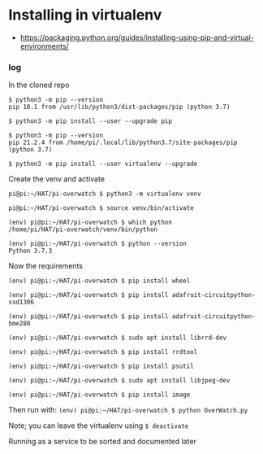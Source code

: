 # Installing in virtualenv
* https://packaging.python.org/guides/installing-using-pip-and-virtual-environments/
### log

In the cloned repo
```
$ python3 -m pip --version
pip 18.1 from /usr/lib/python3/dist-packages/pip (python 3.7)

$ python3 -m pip install --user --upgrade pip

$ python3 -m pip --version
pip 21.2.4 from /home/pi/.local/lib/python3.7/site-packages/pip (python 3.7)

$ python3 -m pip install --user virtualenv --upgrade
```
Create the venv and activate
```
pi@pi:~/HAT/pi-overwatch $ python3 -m virtualenv venv

pi@pi:~/HAT/pi-overwatch $ source venv/bin/activate

(env) pi@pi:~/HAT/pi-overwatch $ which python
/home/pi/HAT/pi-overwatch/venv/bin/python

(env) pi@pi:~/HAT/pi-overwatch $ python --version
Python 3.7.3
```
Now the requirements
```
(env) pi@pi:~/HAT/pi-overwatch $ pip install wheel

(env) pi@pi:~/HAT/pi-overwatch $ pip install adafruit-circuitpython-ssd1306

(env) pi@pi:~/HAT/pi-overwatch $ pip install adafruit-circuitpython-bme280

(env) pi@pi:~/HAT/pi-overwatch $ sudo apt install librrd-dev

(env) pi@pi:~/HAT/pi-overwatch $ pip install rrdtool

(env) pi@pi:~/HAT/pi-overwatch $ pip install psutil

(env) pi@pi:~/HAT/pi-overwatch $ sudo apt install libjpeg-dev

(env) pi@pi:~/HAT/pi-overwatch $ pip install image
```
Then run with:
`(env) pi@pi:~/HAT/pi-overwatch $ python OverWatch.py`

Note; you can leave the virtualenv using `$ deactivate`

Running as a service to be sorted and documented later
